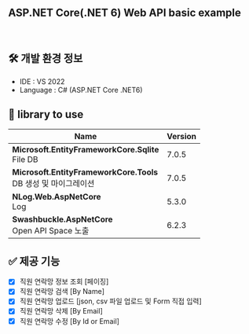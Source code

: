 ## ASP.NET Core(.NET 6) Web API basic example
<br/>

🛠️ 개발 환경 정보
-

- IDE : VS 2022
- Language : C# (ASP.NET Core .NET6)

📕 library to use
-

| Name | Version |
| --- | --- |
| **Microsoft.EntityFrameworkCore.Sqlite**<br/>File DB | 7.0.5
| **Microsoft.EntityFrameworkCore.Tools**<br/>DB 생성 및 마이그레이션 | 7.0.5 |
| **NLog.Web.AspNetCore**<br/>Log | 5.3.0
| **Swashbuckle.AspNetCore**<br />Open API Space 노출 | 6.2.3 |

✅ 제공 기능
-

- [x] 직원 연락망 정보 조회 [페이징]
- [x] 직원 연락망 검색 [By Name]
- [x] 직원 연락망 업로드 [json, csv 파일 업로드 및 Form 직접 입력]
- [x] 직원 연락망 삭제 [By Email]
- [x] 직원 연락망 수정 [By Id or Email]
